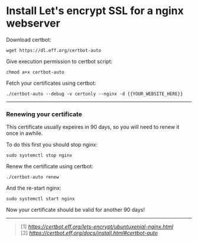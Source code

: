 <!--
setup:
    ssh: 
        host: user@ip
        privateKey: ~/.ssh/id_rsa
-->

# Install Let's encrypt SSL for a nginx webserver



Download certbot:

```bash|{type: 'command'}
wget https://dl.eff.org/certbot-auto
```

Give execution permission to certbot script:
  
```bash|{type:'command'}
chmod a+x certbot-auto
```

Fetch your certificates using certbot:

```bash|{type: 'command', user: 'root', variables: 'YOUR_WEBSITE_HERE'}
./certbot-auto --debug -v certonly --nginx -d {{YOUR_WEBSITE_HERE}}
```

---

### Renewing your certificate

This certificate usually expeires in 90 days, so you will need to renew it once in awhile. 

To do this first you should stop nginx:

```bash|{type: 'command'}
sudo systemctl stop nginx
```

Renew the certificate using certbot:

```bash|{type: 'command'}
./certbot-auto renew
```

And the re-start nginx:

```bash|{type: 'command'}
sudo systemctl start nginx
```

Now your certificate should be valid for another 90 days!

---

> [1] _https://certbot.eff.org/lets-encrypt/ubuntuxenial-nginx.html_  
> [2] _https://certbot.eff.org/docs/install.html#certbot-auto_
